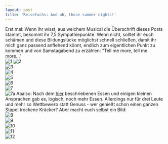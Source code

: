 ```yaml
---
layout: post
title: 'Reisefuchs: And oh, those summer nights!'
---
```


Erst mal: Wenn ihr wisst, aus welchem Musical die Überschrift dieses Posts stammt, bekommt ihr 7,5 Sympathiepunkte. Wenn nicht, solltet ihr euch schämen und diese Bildungslücke möglichst schnell schließen, damit ihr mich ganz passend anflehend könnt, endlich zum eigentlichen Punkt zu kommen und von Samstagabend zu erzählen: "Tell me more, tell me more..."  
![1](https://farm4.staticflickr.com/3908/14454709109_1c699d741c_c.jpg)
![2](https://farm4.staticflickr.com/3879/14618311976_62ecafd84b_c.jpg)  
![3](https://farm6.staticflickr.com/5477/14640892342_13996065b5_c.jpg)  
![4](https://farm3.staticflickr.com/2911/14454881957_ab8a1030f9_c.jpg)  
![5](https://farm3.staticflickr.com/2895/14639121734_4f116aefd9_c.jpg)  
![6](https://farm4.staticflickr.com/3861/14454652180_bccd218b2c_c.jpg)  
![7](https://farm6.staticflickr.com/5558/14454885237_d2a01b0cd3_c.jpg)  
![7a](https://farm4.staticflickr.com/3838/14618275836_33a03ecd6c_c.jpg)
Aaalso: Nach dem [hier](http://fuchsgehtum.de/reisefuchs-bbq-und-sommernaechte-bbq-and-summer-nights/) beschriebenen Essen und einigen kleinen Ansprachen gab es, logisch, noch mehr Essen. Allerdings nur für drei Leute und mehr so Wettbewerb statt Genuss - wer genießt schon einen ganzen Stapel trockene Kräcker? Aber macht euch selbst ein Bild:  
![8](https://farm3.staticflickr.com/2903/14454878387_0c7c5f59c1_c.jpg)  
![9](https://farm6.staticflickr.com/5540/14618294096_4db8d863d7_c.jpg)  
![10](https://farm6.staticflickr.com/5499/14454670198_0823fdaf5e_c.jpg)  
![11](https://farm3.staticflickr.com/2914/14639097594_bb59b4e5b4_c.jpg)  
![12](https://farm6.staticflickr.com/5523/14639092994_7969364b34_c.jpg)  

